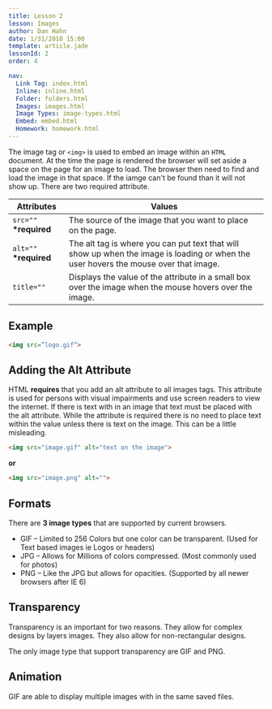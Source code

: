 ```yaml
---
title: Lesson 2
lesson: Images
author: Dan Hahn
date: 1/31/2018 15:00
template: article.jade
lessonId: 2
order: 4

nav:
  Link Tag: index.html
  Inline: inline.html
  Folder: folders.html
  Images: images.html
  Image Types: image-types.html
  Embed: embed.html
  Homework: homework.html
---
```


The image tag or `<img>` is used to embed an image within an `HTML` document. At the time the page is rendered the browser will set aside a space on the page for an image to load. The browser then need to find and load the image in that space. If the iamge can't be found than it will not show up. There are two required attribute.

| Attributes              | Values                                                                                                                               |
| ----------------------- | ------------------------------------------------------------------------------------------------------------------------------------ |
| `src=""` **\*required** | The source of the image that you want to place on the page.                                                                          |
| `alt=""` **\*required** | The alt tag is where you can put text that will show up when the image is loading or when the user hovers the mouse over that image. |
| `title=""`              | Displays the value of the attribute in a small box over the image when the mouse hovers over the image.                              |

## Example

```html
<img src=”logo.gif”>
```

## Adding the Alt Attribute

HTML **requires** that you add an alt attribute to all images tags. This attribute is used for persons with visual impairments and use screen readers to view the internet. If there is text with in an image that text must be placed with the alt attribute. While the attribute is required there is no need to place text within the value unless there is text on the image. This can be a little misleading.

```html
<img src="image.gif" alt="text on the image">
```

**or**

```html
<img src="image.png" alt="">
```

## Formats

There are **3 image types** that are supported by current browsers.

* GIF – Limited to 256 Colors but one color can be transparent. (Used for Text based images ie Logos or headers)
* JPG – Allows for Millions of colors compressed. (Most commonly used for photos)
* PNG – Like the JPG but allows for opacities. (Supported by all newer browsers after IE 6)

## Transparency

Transparency is an important for two reasons. They allow for complex designs by layers images. They also allow for non-rectangular designs.

The only image type that support transparency are GIF and PNG.

## Animation

GIF are able to display multiple images with in the same saved files.

<style>
table tr td:nth-child(1){white-space: nowrap}
</style>

